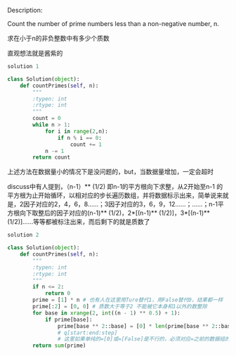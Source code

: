 Description:

Count the number of prime numbers less than a non-negative number, n.

求在小于n的非负整数中有多少个质数

直观想法就是酱紫的
```python
solution 1

class Solution(object):
    def countPrimes(self, n):
        """
        :typen: int
        :rtype: int
        """
        count = 0
        while n > 1:
            for i in range(2,n):
                if n % i == 0:
                    count += 1
            n -= 1
        return count
```
上述方法在数据量小的情况下是没问题的，but，当数据量增加，一定会超时

discuss中有人提到，（n-1）** (1/2) 即n-1的平方根向下求整，从2开始至n-1 的平方根为止开始循环，以相对应的步长遍历数组，并将数据标示出来，简单说来就是，2因子对应的2，4，6，8……；3因子对应的3，6，9，12……；……；n-1平方根向下取整后的因子对应的(n-1)** (1/2)，2*[(n-1)** (1/2)]，3*[(n-1)** (1/2)]……等等都被标注出来，而后剩下的就是质数了

 
```python
solution 2

class Solution(object):
    def countPrimes(self, n):
        """
        :typen: int
        :rtype: int
        """
        if n <= 2:
            return 0
        prime = [1] * n # 也有人在这里用Ture替代1，用False替代0，结果都一样
        prime[:2] = [0, 0] # 质数大于等于2 不能被它本身和1以外的数整除
        for base in xrange(2, int((n - 1) ** 0.5) + 1):
            if prime[base]:
                prime[base ** 2::base] = [0] * len(prime[base ** 2::base]) 
                # q[start:end:step]
                # 这里如果单纯的=[0]或=[False]是不行的，必须对应=之前的数据组的长度
        return sum(prime)
